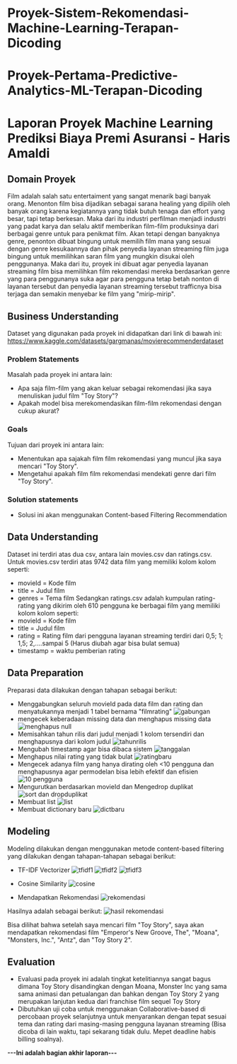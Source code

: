 # Proyek-Sistem-Rekomendasi-Machine-Learning-Terapan-Dicoding
# Proyek-Pertama-Predictive-Analytics-ML-Terapan-Dicoding
# Laporan Proyek Machine Learning Prediksi Biaya Premi Asuransi - Haris Amaldi

## Domain Proyek

Film adalah salah satu entertaiment yang sangat menarik bagi banyak orang. Menonton film bisa dijadikan sebagai sarana healing yang dipilih oleh banyak orang karena kegiatannya yang tidak butuh tenaga dan effort yang besar, tapi tetap berkesan. Maka dari itu industri perfilman menjadi industri yang padat karya dan selalu aktif memberikan film-film produksinya dari berbagai genre untuk para penikmat film.
Akan tetapi dengan banyaknya genre, penonton dibuat bingung untuk memilih film mana yang sesuai dengan genre kesukaannya dan pihak penyedia layanan streaming film juga bingung untuk memilihkan saran film yang mungkin disukai oleh penggunanya.
Maka dari itu, proyek ini dibuat agar penyedia layanan streaming film bisa memilihkan film rekomendasi mereka berdasarkan genre yang para penggunanya suka agar para pengguna tetap betah nonton di layanan tersebut dan penyedia layanan streaming tersebut trafficnya bisa terjaga dan semakin menyebar ke film yang "mirip-mirip".


## Business Understanding
Dataset yang digunakan pada proyek ini didapatkan dari link di bawah ini:
https://www.kaggle.com/datasets/gargmanas/movierecommenderdataset

### Problem Statements

Masalah pada proyek ini antara lain:
- Apa saja film-film yang akan keluar sebagai rekomendasi jika saya menuliskan judul film "Toy Story"?
- Apakah model bisa merekomendasikan film-film rekomendasi dengan cukup akurat?


### Goals

Tujuan dari proyek ini antara lain:
- Menentukan apa sajakah film film rekomendasi yang muncul jika saya mencari "Toy Story".
- Mengetahui apakah film film rekomendasi mendekati genre dari film "Toy Story".

### Solution statements
- Solusi ini akan menggunakan Content-based Filtering Recommendation


## Data Understanding
Dataset ini terdiri atas dua csv, antara lain movies.csv dan ratings.csv. Untuk movies.csv terdiri atas 9742 data film yang memiliki kolom kolom seperti:
- movieId = Kode film
- title = Judul film
- genres = Tema film
Sedangkan ratings.csv adalah kumpulan rating-rating yang dikirim oleh 610 pengguna ke berbagai film yang memiliki kolom kolom seperti:
- movieId = Kode film
- title = Judul film
- rating = Rating film dari pengguna layanan streaming terdiri dari 0,5; 1; 1,5; 2,....sampai 5 (Harus diubah agar bisa bulat semua)
- timestamp = waktu pemberian rating
## Data Preparation
Preparasi data dilakukan dengan tahapan sebagai berikut:
- Menggabungkan seluruh movieId pada data film dan rating dan menyatukannya menjadi 1 tabel bernama "filmrating"
![gabungan](https://user-images.githubusercontent.com/106704301/187963423-67bf9e26-ef0c-4fe1-a5c3-8bc5a5f282fd.png)
- mengecek keberadaan missing data dan menghapus missing data
![menghapus null](https://user-images.githubusercontent.com/106704301/187963505-3795136f-832f-48ca-93e9-4b915509115a.png)
- Memisahkan tahun rilis dari judul menjadi 1 kolom tersendiri dan menghapusnya dari kolom judul
![tahunrilis](https://user-images.githubusercontent.com/106704301/187963559-04660400-d27a-4219-af1a-1e3595883c47.png)
- Mengubah timestamp agar bisa dibaca sistem
![tanggalan](https://user-images.githubusercontent.com/106704301/187963588-39607de7-beae-44d6-89cf-32afdd53e56e.png)
- Menghapus nilai rating yang tidak bulat
![ratingbaru](https://user-images.githubusercontent.com/106704301/187963622-15d7b0a5-1702-4bff-ba6b-618739c17a57.png)
- Mengecek adanya film yang hanya dirating oleh <10 pengguna dan menghapusnya agar permodelan bisa lebih efektif dan efisien
![10 pengguna](https://user-images.githubusercontent.com/106704301/187963681-9c315c35-922d-447c-946b-a15266426fd3.png)
- Mengurutkan berdasarkan movieId dan Mengedrop duplikat
![sort dan dropduplikat](https://user-images.githubusercontent.com/106704301/187963736-84fef66b-dd88-4b54-8ba1-2552187b90c6.png)
- Membuat list
![list](https://user-images.githubusercontent.com/106704301/187963767-414b3527-e4c4-48bc-804e-49dc0ca1ad15.png)
- Membuat dictionary baru
![dictbaru](https://user-images.githubusercontent.com/106704301/187963786-9957739b-fd5c-415b-a435-c446e3d12dc8.png)

## Modeling
Modeling dilakukan dengan menggunakan metode content-based filtering yang dilakukan dengan tahapan-tahapan sebagai berikut:
- TF-IDF Vectorizer
![tfidf1](https://user-images.githubusercontent.com/106704301/187963814-c322a892-12fe-4e1b-89f8-569043a538cf.png)
![tfidf2](https://user-images.githubusercontent.com/106704301/187963903-3c4edefb-82a0-4f44-a74b-5b1018758291.png)
![tfidf3](https://user-images.githubusercontent.com/106704301/187963933-06f01b3f-1103-4b32-869a-e5dcdcef7b8f.png)

- Cosine Similarity
![cosine](https://user-images.githubusercontent.com/106704301/187963988-259c7cf6-5037-4172-98a2-36b61e7d7197.png)

- Mendapatkan Rekomendasi
![rekomendasi](https://user-images.githubusercontent.com/106704301/187964009-7d37985d-44f0-4d06-997b-574381737ce9.png)

Hasilnya adalah sebagai berikut:
![hasil rekomendasi](https://user-images.githubusercontent.com/106704301/187964026-2b6b9d50-c71c-4e24-ad86-85838051d51c.png)

Bisa dilihat bahwa setelah saya mencari film "Toy Story", saya akan mendapatkan rekomendasi film "Emperor's New Groove, The", "Moana", "Monsters, Inc.", "Antz", dan "Toy Story 2".
## Evaluation
- Evaluasi pada proyek ini adalah tingkat ketelitiannya sangat bagus dimana Toy Story disandingkan dengan Moana, Monster Inc yang sama sama animasi dan petualangan dan bahkan dengan Toy Story 2 yang merupakan lanjutan kedua dari franchise film sequel Toy Story
- Dibutuhkan uji coba untuk menggunakan Collaborative-based di percobaan proyek selanjutnya untuk menyarankan dengan tepat sesuai tema dan rating dari masing-masing pengguna layanan streaming (Bisa dicoba di lain waktu, tapi sekarang tidak dulu. Mepet deadline habis billing soalnya).

**---Ini adalah bagian akhir laporan---**

